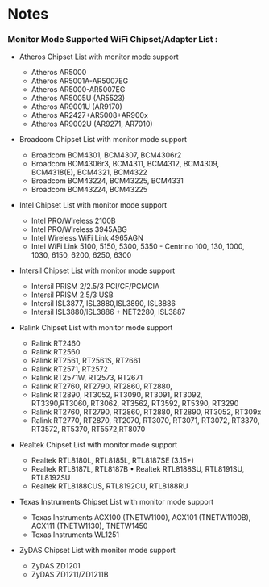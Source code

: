 # Notes

### Monitor Mode Supported WiFi Chipset/Adapter List :

- Atheros Chipset List with monitor mode support
  - Atheros AR5000
  - Atheros AR5001A-AR5007EG
  - Atheros AR5000-AR5007EG
  - Atheros AR5005U (AR5523)
  - Atheros AR9001U (AR9170)
  - Atheros AR2427+AR5008+AR900x
  - Atheros AR9002U (AR9271, AR7010)

- Broadcom Chipset List with monitor mode support
  - Broadcom BCM4301, BCM4307, BCM4306r2
  - Broadcom BCM4306r3, BCM4311, BCM4312, BCM4309, BCM4318(E), BCM4321, BCM4322
  - Broadcom BCM43224, BCM43225, BCM4331
  - Broadcom BCM43224, BCM43225

- Intel Chipset List with monitor mode support
  - Intel PRO/Wireless 2100B
  - Intel PRO/Wireless 3945ABG
  - Intel Wireless WiFi Link 4965AGN
  - Intel WiFi Link 5100, 5150, 5300, 5350 - Centrino 100, 130, 1000, 1030, 6150, 6200, 6250, 6300

- Intersil Chipset List with monitor mode support
  - Intersil PRISM 2/2.5/3 PCI/CF/PCMCIA
  - Intersil PRISM 2.5/3 USB
  - Intersil ISL3877, ISL3880,ISL3890, ISL3886
  - Intersil ISL3880/ISL3886 + NET2280, ISL3887

- Ralink Chipset List with monitor mode support
  - Ralink RT2460
  - Ralink RT2560
  - Ralink RT2561, RT2561S, RT2661
  - Ralink RT2571, RT2572
  - Ralink RT2571W, RT2573, RT2671
  - Ralink RT2760, RT2790, RT2860, RT2880,
  - Ralink RT2890, RT3052, RT3090, RT3091, RT3092, RT3390,RT3060, RT3062, RT3562, RT3592, RT5390, RT3290
  - Ralink RT2760, RT2790, RT2860, RT2880, RT2890, RT3052, RT309x
  - Ralink RT2770, RT2870, RT2070, RT3070, RT3071, RT3072, RT3370, RT3572, RT5370, RT5572,RT8070

- Realtek Chipset List with monitor mode support
  - Realtek RTL8180L, RTL8185L, RTL8187SE (3.15+) 
  - Realtek RTL8187L, RTL8187B • Realtek RTL8188SU, RTL8191SU, RTL8192SU 
  - Realtek RTL8188CUS, RTL8192CU, RTL8188RU

- Texas Instruments Chipset List with monitor mode support
  - Texas Instruments ACX100 (TNETW1100), ACX101 (TNETW1100B), ACX111 (TNETW1130), TNETW1450
  - Texas Instruments WL1251

- ZyDAS Chipset List with monitor mode support
  - ZyDAS ZD1201
  - ZyDAS ZD1211/ZD1211B
